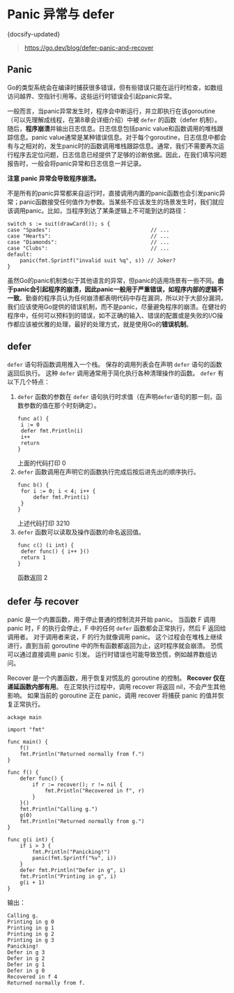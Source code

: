 # Panic 异常与 defer
{docsify-updated}

> https://go.dev/blog/defer-panic-and-recover

## Panic

Go的类型系统会在编译时捕获很多错误，但有些错误只能在运行时检查，如数组访问越界、空指针引用等。这些运行时错误会引起panic异常。

一般而言，当panic异常发生时，程序会中断运行，并立即执行在该goroutine（可以先理解成线程，在第8章会详细介绍）中被 `defer` 的函数（defer 机制）。随后，**程序崩溃**并输出日志信息。日志信息包括panic value和函数调用的堆栈跟踪信息。panic value通常是某种错误信息。对于每个goroutine，日志信息中都会有与之相对的，发生panic时的函数调用堆栈跟踪信息。通常，我们不需要再次运行程序去定位问题，日志信息已经提供了足够的诊断依据。因此，在我们填写问题报告时，一般会将panic异常和日志信息一并记录。

**注意 panic 异常会导致程序崩溃。**

不是所有的panic异常都来自运行时，直接调用内置的panic函数也会引发panic异常；panic函数接受任何值作为参数。当某些不应该发生的场景发生时，我们就应该调用panic。比如，当程序到达了某条逻辑上不可能到达的路径：
```
switch s := suit(drawCard()); s {
case "Spades":                                // ...
case "Hearts":                                // ...
case "Diamonds":                              // ...
case "Clubs":                                 // ...
default:
    panic(fmt.Sprintf("invalid suit %q", s)) // Joker?
}
```

虽然Go的panic机制类似于其他语言的异常，但panic的适用场景有一些不同。**由于panic会引起程序的崩溃，因此panic一般用于严重错误，如程序内部的逻辑不一致**。勤奋的程序员认为任何崩溃都表明代码中存在漏洞，所以对于大部分漏洞，我们应该使用Go提供的错误机制，而不是panic，尽量避免程序的崩溃。在健壮的程序中，任何可以预料到的错误，如不正确的输入、错误的配置或是失败的I/O操作都应该被优雅的处理，最好的处理方式，就是使用Go的**错误机制**。

## defer
`defer` 语句将函数调用推入一个栈。 保存的调用列表会在声明 `defer` 语句的函数返回后执行。 这种 `defer` 调用通常用于简化执行各种清理操作的函数。 `defer` 有以下几个特点：
1. `defer` 函数的参数在 `defer` 语句执行时求值（在声明`defer`语句的那一刻，函数参数的值在那个时刻确定）。
   ```
   func a() {
    i := 0
    defer fmt.Println(i)
    i++
    return
   }
   ```
   上面的代码打印 0
2. `defer` 函数调用在声明它的函数执行完成后按后进先出的顺序执行。
   ```
   func b() {
    for i := 0; i < 4; i++ {
        defer fmt.Print(i)
    }
   }
   ```
   上述代码打印 3210
3. `defer` 函数可以读取及操作函数的命名返回值。
   ```
   func c() (i int) {
    defer func() { i++ }()
    return 1
   }
   ```
   函数返回 2


## defer 与 recover
panic 是一个内置函数，用于停止普通的控制流并开始 panic。 当函数 F 调用 panic 时，F 的执行会停止，F 中的任何 `defer` 函数都会正常执行，然后 F 返回给调用者。 对于调用者来说，F 的行为就像调用 panic。 这个过程会在堆栈上继续进行，直到当前 goroutine 中的所有函数都返回为止，这时程序就会崩溃。 恐慌可以通过直接调用 panic 引发。 运行时错误也可能导致恐慌，例如越界数组访问。

Recover 是一个内置函数，用于恢复对慌乱的 goroutine 的控制。 **Recover 仅在递延函数内部有用**。 在正常执行过程中，调用 recover 将返回 nil，不会产生其他影响。 如果当前的 goroutine 正在 panic，调用 recover 将捕获 panic 的值并恢复正常执行。

```
ackage main

import "fmt"

func main() {
    f()
    fmt.Println("Returned normally from f.")
}

func f() {
    defer func() {
        if r := recover(); r != nil {
            fmt.Println("Recovered in f", r)
        }
    }()
    fmt.Println("Calling g.")
    g(0)
    fmt.Println("Returned normally from g.")
}

func g(i int) {
    if i > 3 {
        fmt.Println("Panicking!")
        panic(fmt.Sprintf("%v", i))
    }
    defer fmt.Println("Defer in g", i)
    fmt.Println("Printing in g", i)
    g(i + 1)
}
```
输出：
```
Calling g.
Printing in g 0
Printing in g 1
Printing in g 2
Printing in g 3
Panicking!
Defer in g 3
Defer in g 2
Defer in g 1
Defer in g 0
Recovered in f 4
Returned normally from f.
```